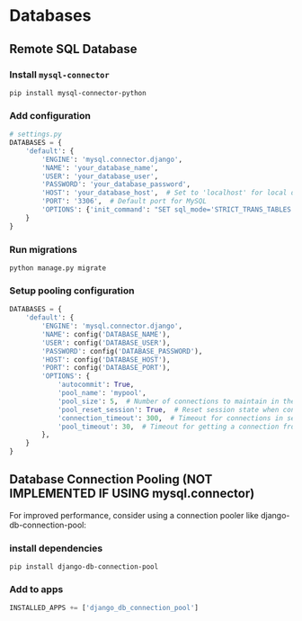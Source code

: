 # Databases

## Remote SQL Database

### Install `mysql-connector`

`pip install mysql-connector-python`

### Add configuration

```python
# settings.py
DATABASES = {
    'default': {
        'ENGINE': 'mysql.connector.django',
        'NAME': 'your_database_name',
        'USER': 'your_database_user',
        'PASSWORD': 'your_database_password',
        'HOST': 'your_database_host',  # Set to 'localhost' for local development
        'PORT': '3306',  # Default port for MySQL
        'OPTIONS': {'init_command': "SET sql_mode='STRICT_TRANS_TABLES'", "use_pure": True},
    }
}
```

### Run migrations

`python manage.py migrate`

### Setup pooling configuration

```python
DATABASES = {
    'default': {
        'ENGINE': 'mysql.connector.django',
        'NAME': config('DATABASE_NAME'),
        'USER': config('DATABASE_USER'),
        'PASSWORD': config('DATABASE_PASSWORD'),
        'HOST': config('DATABASE_HOST'),
        'PORT': config('DATABASE_PORT'),
        'OPTIONS': {
            'autocommit': True,
            'pool_name': 'mypool',
            'pool_size': 5,  # Number of connections to maintain in the pool
            'pool_reset_session': True,  # Reset session state when connection is returned to the pool
            'connection_timeout': 300,  # Timeout for connections in seconds
            'pool_timeout': 30,  # Timeout for getting a connection from the pool
        },
    }
}
```

## Database Connection Pooling (NOT IMPLEMENTED IF USING mysql.connector)

For improved performance, consider using a connection pooler like django-db-connection-pool:

### install dependencies

`pip install django-db-connection-pool`

### Add to apps

```python
INSTALLED_APPS += ['django_db_connection_pool']
```
